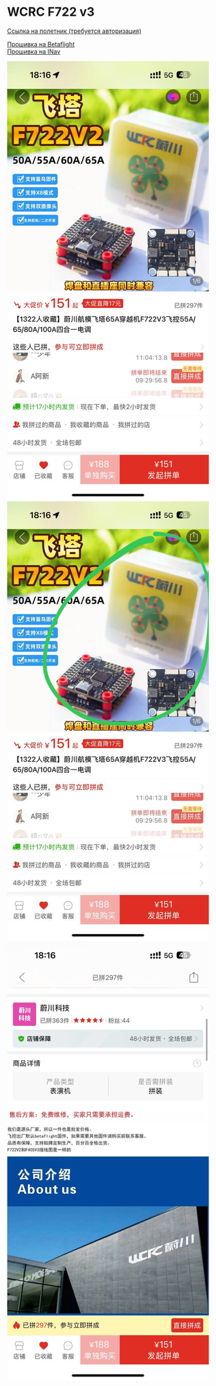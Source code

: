 # WCRC F722 v3

[Ссылка на полетник (требуется авторизация)](https://mobile.yangkeduo.com/goods.html?ps=xBHu3js2nY)

[Прошивка на Betaflight](WCRC_F722_v3_inav_7.1.2_GETFUNF722V3.hex)  
[Прошивка на INav](WCRC_F722_v3_inav_7.1.2_GETFUNF722V3.hex)

![](WCFC_1.jpg)  
![](WCFC_2.jpg)  
![](WCFC_3.jpg)  